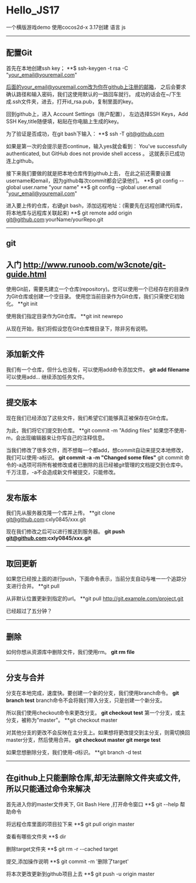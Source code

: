 # Hello_JS17
一个横版游戏demo
使用cocos2d-x 3.17创建
语言 js

______________________________________________________________________________________________________
## 配置Git

首先在本地创建ssh key；
**$ ssh-keygen -t rsa -C "your_email@youremail.com"

后面的your_email@youremail.com改为你在github上注册的邮箱，
之后会要求确认路径和输入密码，我们这使用默认的一路回车就行。
成功的话会在~/下生成.ssh文件夹，进去，打开id_rsa.pub，复制里面的key。

回到github上，进入 Account Settings（账户配置），
左边选择SSH Keys，Add SSH Key,title随便填，粘贴在你电脑上生成的key。

为了验证是否成功，在git bash下输入：
**$ ssh -T git@github.com

如果是第一次的会提示是否continue，输入yes就会看到：
You've successfully authenticated, but GitHub does not provide shell access 。
这就表示已成功连上github。

接下来我们要做的就是把本地仓库传到github上去，
在此之前还需要设置username和email，因为github每次commit都会记录他们。
**$ git config --global user.name "your name"
**$ git config --global user.email "your_email@youremail.com"

进入要上传的仓库，右键git bash，添加远程地址：(需要先在远程创建代码库，将本地库与远程库关联起来)
**$ git remote add origin git@github.com:yourName/yourRepo.git
______________________________________________________________________________________________________
## git
## 入门   http://www.runoob.com/w3cnote/git-guide.html

使用Git前，需要先建立一个仓库(repository)。您可以使用一个已经存在的目录作为Git仓库或创建一个空目录。
使用您当前目录作为Git仓库，我们只需使它初始化。
**git init

使用我们指定目录作为Git仓库。
**git init newrepo

从现在开始，我们将假设您在Git仓库根目录下，除非另有说明。
______________________________________________________________________________________________________
## 添加新文件
我们有一个仓库，但什么也没有，可以使用add命令添加文件。
**git add filename**
可以使用add... 继续添加任务文件。
______________________________________________________________________________________________________
## 提交版本
现在我们已经添加了这些文件，我们希望它们能够真正被保存在Git仓库。

为此，我们将它们提交到仓库。
**git commit -m "Adding files"
如果您不使用-m，会出现编辑器来让你写自己的注释信息。

当我们修改了很多文件，而不想每一个都add，想commit自动来提交本地修改，我们可以使用-a标识。
**git commit -a -m "Changed some files"**
git commit 命令的-a选项可将所有被修改或者已删除的且已经被git管理的文档提交到仓库中。
千万注意，-a不会造成新文件被提交，只能修改。
______________________________________________________________________________________________________
## 发布版本
我们先从服务器克隆一个库并上传。
**git clone   git@github.com:cxly0845/xxx.git

现在我们修改之后可以进行推送到服务器。
**git push git@github.com:cxly0845/xxx.git**
______________________________________________________________________________________________________
## 取回更新
如果您已经按上面的进行push，下面命令表示，当前分支自动与唯一一个追踪分支进行合并。
**git pull

从非默认位置更新到指定的url。
**git pull http://git.example.com/project.git

已经超过了五分钟？
______________________________________________________________________________________________________
## 删除
如何你想从资源库中删除文件，我们使用rm。
**git rm file**
______________________________________________________________________________________________________
## 分支与合并
分支在本地完成，速度快。要创建一个新的分支，我们使用branch命令。
**git branch test**
branch命令不会将我们带入分支，只是创建一个新分支。

所以我们使用checkout命令来更改分支。
**git checkout test**
第一个分支，或主分支，被称为"master"。
**git checkout master

对其他分支的更改不会反映在主分支上。如果想将更改提交到主分支，则需切换回master分支，然后使用合并。
**git checkout master**
**git merge test**

如果您想删除分支，我们使用-d标识。
**git branch -d test

______________________________________________________________________________________________________
## 在github上只能删除仓库,却无法删除文件夹或文件, 所以只能通过命令来解决

首先进入你的master文件夹下, Git Bash Here ,打开命令窗口
**$ git --help 帮助命令

将远程仓库里面的项目拉下来
**$ git pull origin master 

查看有哪些文件夹
**$ dir  

 删除target文件夹
**$ git rm -r --cached target 

提交,添加操作说明
**$ git commit -m '删除了target'

将本次更改更新到github项目上去
**$ git push -u origin master 


